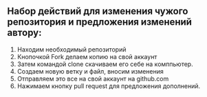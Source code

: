 ## Набор действий для изменения чужого репозитория и предложения изменений автору:

1. Находим необходимый репозиторий
2. Кнопочкой Fork делаем копию на свой аккаунт
3. Затем командой clone скачиваем его себе на комппьютер.
4. Создаем новую ветку и файл, вносим изменения
5. Отправляем это все на свой аккаунт на github.com 
6. Нажимаем кнопку pull request для предложения дополнений.